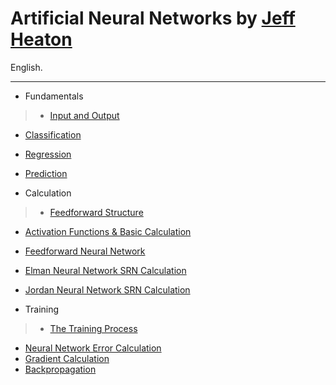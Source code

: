 # Artificial Neural Networks by [Jeff Heaton](http://www.heatonresearch.com/)
English.
<hr/>

* Fundamentals

>* [Input and Output](https://www.youtube.com/watch?v=PNqc4fkdfIo&list=PLiPvV5TNogxJoK7Y3z6kjc_jgtM3Se-u2&index=1)
* [Classification](https://www.youtube.com/watch?v=4KaGedHXfTg&index=2&list=PLiPvV5TNogxJoK7Y3z6kjc_jgtM3Se-u2)
* [Regression](https://www.youtube.com/watch?v=wLQs5Kj17xY&index=3&list=PLiPvV5TNogxJoK7Y3z6kjc_jgtM3Se-u2)
* [Prediction](https://www.youtube.com/watch?v=52IK5wHSkrA&index=4&list=PLiPvV5TNogxJoK7Y3z6kjc_jgtM3Se-u2)

* Calculation

>* [Feedforward Structure](https://www.youtube.com/watch?v=ujBiM9stPHU&list=PLiPvV5TNogxJoK7Y3z6kjc_jgtM3Se-u2&index=5)
* [Activation Functions & Basic Calculation](https://www.youtube.com/watch?v=LW9VnXVIQt4&index=6&list=PLiPvV5TNogxJoK7Y3z6kjc_jgtM3Se-u2)
* [Feedforward Neural Network](https://www.youtube.com/watch?v=OWhGyPgts5U&index=7&list=PLiPvV5TNogxJoK7Y3z6kjc_jgtM3Se-u2)
* [Elman Neural Network SRN Calculation](https://www.youtube.com/watch?v=e2sGq_vI41s&list=PLiPvV5TNogxJoK7Y3z6kjc_jgtM3Se-u2&index=8)
* [Jordan Neural Network SRN Calculation](https://www.youtube.com/watch?v=yXTM_UUuYY0&index=9&list=PLiPvV5TNogxJoK7Y3z6kjc_jgtM3Se-u2)

* Training

>* [The Training Process](https://www.youtube.com/watch?v=CVJOseIJnww&list=PLiPvV5TNogxJoK7Y3z6kjc_jgtM3Se-u2&index=10)
* [Neural Network Error Calculation](https://www.youtube.com/watch?v=U4BTzF3Wzt0&list=PLiPvV5TNogxJoK7Y3z6kjc_jgtM3Se-u2&index=11)
* [Gradient Calculation](https://www.youtube.com/watch?v=p1-FiWjThs8&index=12&list=PLiPvV5TNogxJoK7Y3z6kjc_jgtM3Se-u2)
* [Backpropagation](https://www.youtube.com/watch?v=IruMm7mPDdM&list=PLiPvV5TNogxJoK7Y3z6kjc_jgtM3Se-u2&index=13)